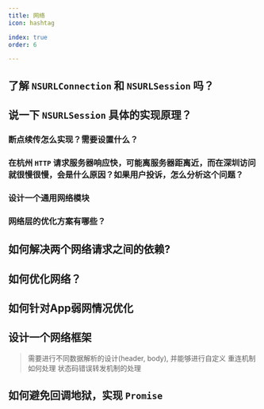 ```yaml
---
title: 网络
icon: hashtag

index: true
order: 6

---
```


<!-- more -->

## 了解 `NSURLConnection` 和 `NSURLSession` 吗？

## 说一下 `NSURLSession` 具体的实现原理？

### 断点续传怎么实现？需要设置什么？

### 在杭州 `HTTP` 请求服务器响应快，可能离服务器距离近，而在深圳访问就很慢很慢，会是什么原因？如果用户投诉，怎么分析这个问题？

### 设计一个通用网络模块

### 网络层的优化方案有哪些？

## 如何解决两个网络请求之间的依赖?

## 如何优化网络？

## 如何针对App弱网情况优化

## 设计一个网络框架     

> 需要进行不同数据解析的设计(header, body), 并能够进行自定义
> 重连机制如何处理
> 状态码错误转发机制的处理

## 如何避免回调地狱，实现 `Promise` 
